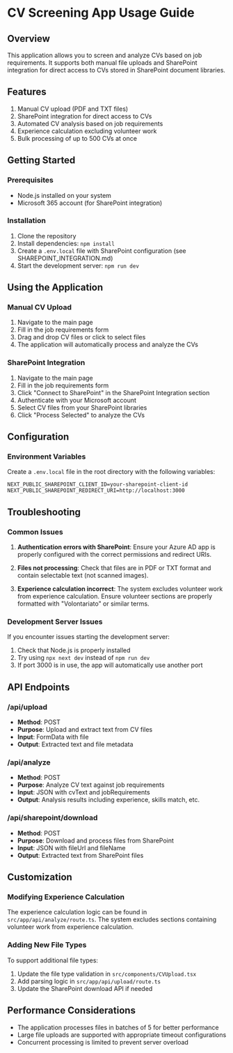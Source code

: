 # CV Screening App Usage Guide

## Overview
This application allows you to screen and analyze CVs based on job requirements. It supports both manual file uploads and SharePoint integration for direct access to CVs stored in SharePoint document libraries.

## Features
1. Manual CV upload (PDF and TXT files)
2. SharePoint integration for direct access to CVs
3. Automated CV analysis based on job requirements
4. Experience calculation excluding volunteer work
5. Bulk processing of up to 500 CVs at once

## Getting Started

### Prerequisites
- Node.js installed on your system
- Microsoft 365 account (for SharePoint integration)

### Installation
1. Clone the repository
2. Install dependencies: `npm install`
3. Create a `.env.local` file with SharePoint configuration (see SHAREPOINT_INTEGRATION.md)
4. Start the development server: `npm run dev`

## Using the Application

### Manual CV Upload
1. Navigate to the main page
2. Fill in the job requirements form
3. Drag and drop CV files or click to select files
4. The application will automatically process and analyze the CVs

### SharePoint Integration
1. Navigate to the main page
2. Fill in the job requirements form
3. Click "Connect to SharePoint" in the SharePoint Integration section
4. Authenticate with your Microsoft account
5. Select CV files from your SharePoint libraries
6. Click "Process Selected" to analyze the CVs

## Configuration

### Environment Variables
Create a `.env.local` file in the root directory with the following variables:

```env
NEXT_PUBLIC_SHAREPOINT_CLIENT_ID=your-sharepoint-client-id
NEXT_PUBLIC_SHAREPOINT_REDIRECT_URI=http://localhost:3000
```

## Troubleshooting

### Common Issues
1. **Authentication errors with SharePoint**: Ensure your Azure AD app is properly configured with the correct permissions and redirect URIs.

2. **Files not processing**: Check that files are in PDF or TXT format and contain selectable text (not scanned images).

3. **Experience calculation incorrect**: The system excludes volunteer work from experience calculation. Ensure volunteer sections are properly formatted with "Volontariato" or similar terms.

### Development Server Issues
If you encounter issues starting the development server:
1. Check that Node.js is properly installed
2. Try using `npx next dev` instead of `npm run dev`
3. If port 3000 is in use, the app will automatically use another port

## API Endpoints

### /api/upload
- **Method**: POST
- **Purpose**: Upload and extract text from CV files
- **Input**: FormData with file
- **Output**: Extracted text and file metadata

### /api/analyze
- **Method**: POST
- **Purpose**: Analyze CV text against job requirements
- **Input**: JSON with cvText and jobRequirements
- **Output**: Analysis results including experience, skills match, etc.

### /api/sharepoint/download
- **Method**: POST
- **Purpose**: Download and process files from SharePoint
- **Input**: JSON with fileUrl and fileName
- **Output**: Extracted text from SharePoint files

## Customization

### Modifying Experience Calculation
The experience calculation logic can be found in `src/app/api/analyze/route.ts`. The system excludes sections containing volunteer work from experience calculation.

### Adding New File Types
To support additional file types:
1. Update the file type validation in `src/components/CVUpload.tsx`
2. Add parsing logic in `src/app/api/upload/route.ts`
3. Update the SharePoint download API if needed

## Performance Considerations
- The application processes files in batches of 5 for better performance
- Large file uploads are supported with appropriate timeout configurations
- Concurrent processing is limited to prevent server overload